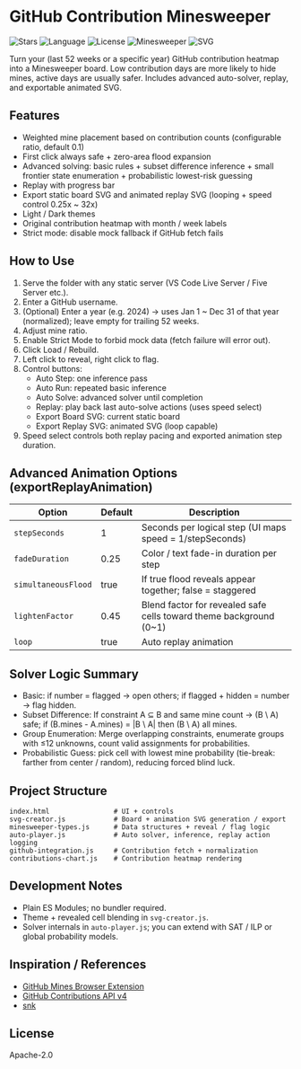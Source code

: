 # GitHub Contribution Minesweeper

![Stars](https://img.shields.io/github/stars/xiang511/GitHub-Contribution-Minesweeper?style=flat-square)
![Language](https://img.shields.io/badge/i18n-zh%2Fen-informational?style=flat-square)
![License](https://img.shields.io/badge/license-Apache--2.0-blue?style=flat-square)
![Minesweeper](https://img.shields.io/badge/game-minesweeper-9be9a8?style=flat-square)
![SVG](https://img.shields.io/badge/export-SVG%20animation-30a14e?style=flat-square)





Turn your (last 52 weeks or a specific year) GitHub contribution heatmap into a Minesweeper board. 
Low contribution days are more likely to hide mines, active days are usually safer. Includes advanced auto-solver, replay, and exportable animated SVG.

## Features
- Weighted mine placement based on contribution counts (configurable ratio, default 0.1)
- First click always safe + zero-area flood expansion
- Advanced solving: basic rules + subset difference inference + small frontier state enumeration + probabilistic lowest-risk guessing
- Replay with progress bar
- Export static board SVG and animated replay SVG (looping + speed control 0.25x ~ 32x)
- Light / Dark themes
- Original contribution heatmap with month / week labels
- Strict mode: disable mock fallback if GitHub fetch fails

## How to Use
1. Serve the folder with any static server (VS Code Live Server / Five Server etc.).
2. Enter a GitHub username.
3. (Optional) Enter a year (e.g. 2024) → uses Jan 1 ~ Dec 31 of that year (normalized); leave empty for trailing 52 weeks.
4. Adjust mine ratio.
5. Enable Strict Mode to forbid mock data (fetch failure will error out).
6. Click Load / Rebuild.
7. Left click to reveal, right click to flag.
8. Control buttons:
   - Auto Step: one inference pass
   - Auto Run: repeated basic inference
   - Auto Solve: advanced solver until completion
   - Replay: play back last auto-solve actions (uses speed select)
   - Export Board SVG: current static board
   - Export Replay SVG: animated SVG (loop capable)
9. Speed select controls both replay pacing and exported animation step duration.

## Advanced Animation Options (exportReplayAnimation)
| Option | Default | Description |
|--------|---------|-------------|
| `stepSeconds` | 1 | Seconds per logical step (UI maps speed = 1/stepSeconds) |
| `fadeDuration` | 0.25 | Color / text fade-in duration per step |
| `simultaneousFlood` | true | If true flood reveals appear together; false = staggered |
| `lightenFactor` | 0.45 | Blend factor for revealed safe cells toward theme background (0~1) |
| `loop` | true | Auto replay animation | 

## Solver Logic Summary
- Basic: if number = flagged → open others; if flagged + hidden = number → flag hidden.
- Subset Difference: If constraint A ⊆ B and same mine count → (B \ A) safe; if (B.mines - A.mines) = |B \ A| then (B \ A) all mines.
- Group Enumeration: Merge overlapping constraints, enumerate groups with ≤12 unknowns, count valid assignments for probabilities.
- Probabilistic Guess: pick cell with lowest mine probability (tie-break: farther from center / random), reducing forced blind luck.

## Project Structure
```
index.html                # UI + controls
svg-creator.js            # Board + animation SVG generation / export
minesweeper-types.js      # Data structures + reveal / flag logic
auto-player.js            # Auto solver, inference, replay action logging
github-integration.js     # Contribution fetch + normalization
contributions-chart.js    # Contribution heatmap rendering
```

## Development Notes
- Plain ES Modules; no bundler required.
- Theme + revealed cell blending in `svg-creator.js`.
- Solver internals in `auto-player.js`; you can extend with SAT / ILP or global probability models.

## Inspiration / References
- [GitHub Mines Browser Extension](https://github.com/bgonp/github-mines-extension)
- [GitHub Contributions API v4](https://github.com/grubersjoe/github-contributions-api)
- [snk](https://github.com/Platane/snk)

## License

Apache-2.0 
